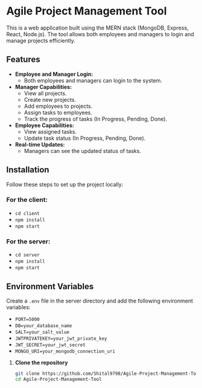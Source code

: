 # Agile Project Management Tool

This is a web application built using the MERN stack (MongoDB, Express, React, Node.js). The tool allows both employees and managers to login and manage projects efficiently.

## Features
- **Employee and Manager Login:**
  - Both employees and managers can login to the system.
- **Manager Capabilities:**
  - View all projects.
  - Create new projects.
  - Add employees to projects.
  - Assign tasks to employees.
  - Track the progress of tasks (In Progress, Pending, Done).
- **Employee Capabilities:**
  - View assigned tasks.
  - Update task status (In Progress, Pending, Done).
- **Real-time Updates:**
  - Managers can see the updated status of tasks.

## Installation

Follow these steps to set up the project locally:

### For the client:
- `cd client`
- `npm install`
- `npm start`

### For the server:
- `cd server`
- `npm install`
- `npm start`

## Environment Variables

Create a `.env` file in the server directory and add the following environment variables:

- `PORT=5000`
- `DB=your_database_name`
- `SALT=your_salt_value`
- `JWTPRIVATEKEY=your_jwt_private_key`
- `JWT_SECRET=your_jwt_secret`
- `MONGO_URI=your_mongodb_connection_uri`

1. **Clone the repository**
   ```sh
   git clone https://github.com/Shital9798/Agile-Project-Management-Tool.git
   cd Agile-Project-Management-Tool
